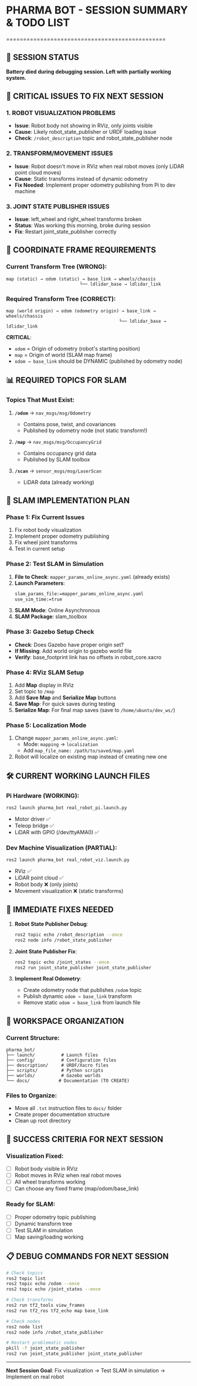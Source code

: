 # PHARMA BOT - SESSION SUMMARY & TODO LIST
===============================================

## 🔋 SESSION STATUS
**Battery died during debugging session. Left with partially working system.**

## 🚨 CRITICAL ISSUES TO FIX NEXT SESSION

### 1. ROBOT VISUALIZATION PROBLEMS
- **Issue**: Robot body not showing in RViz, only joints visible
- **Cause**: Likely robot_state_publisher or URDF loading issue
- **Check**: `/robot_description` topic and robot_state_publisher node

### 2. TRANSFORM/MOVEMENT ISSUES  
- **Issue**: Robot doesn't move in RViz when real robot moves (only LiDAR point cloud moves)
- **Cause**: Static transforms instead of dynamic odometry
- **Fix Needed**: Implement proper odometry publishing from Pi to dev machine

### 3. JOINT STATE PUBLISHER ISSUES
- **Issue**: left_wheel and right_wheel transforms broken
- **Status**: Was working this morning, broke during session
- **Fix**: Restart joint_state_publisher correctly

## 📍 COORDINATE FRAME REQUIREMENTS

### Current Transform Tree (WRONG):
```
map (static) → odom (static) → base_link → wheels/chassis
                            └── ldlidar_base → ldlidar_link
```

### Required Transform Tree (CORRECT):
```
map (world origin) → odom (odometry origin) → base_link → wheels/chassis
                                           └── ldlidar_base → ldlidar_link
```

**CRITICAL**: 
- `odom` = Origin of odometry (robot's starting position)
- `map` = Origin of world (SLAM map frame)
- `odom → base_link` should be DYNAMIC (published by odometry node)

## 📊 REQUIRED TOPICS FOR SLAM

### Topics That Must Exist:
1. **`/odom`** → `nav_msgs/msg/Odometry`
   - Contains pose, twist, and covariances
   - Published by odometry node (not static transform!)
   
2. **`/map`** → `nav_msgs/msg/OccupancyGrid` 
   - Contains occupancy grid data
   - Published by SLAM toolbox

3. **`/scan`** → `sensor_msgs/msg/LaserScan`
   - LiDAR data (already working)

## 🎯 SLAM IMPLEMENTATION PLAN

### Phase 1: Fix Current Issues
1. Fix robot body visualization
2. Implement proper odometry publishing  
3. Fix wheel joint transforms
4. Test in current setup

### Phase 2: Test SLAM in Simulation
1. **File to Check**: `mapper_params_online_async.yaml` (already exists)
2. **Launch Parameters**:
   ```bash
   slam_params_file:=mapper_params_online_async.yaml
   use_sim_time:=true
   ```
3. **SLAM Mode**: Online Asynchronous
4. **SLAM Package**: slam_toolbox

### Phase 3: Gazebo Setup Check
- **Check**: Does Gazebo have proper origin set?
- **If Missing**: Add world origin to gazebo world file
- **Verify**: base_footprint link has no offsets in robot_core.xacro

### Phase 4: RViz SLAM Setup  
1. Add **Map** display in RViz
2. Set topic to `/map`
3. Add **Save Map** and **Serialize Map** buttons
4. **Save Map**: For quick saves during testing
5. **Serialize Map**: For final map saves (save to `/home/ubuntu/dev_ws/`)

### Phase 5: Localization Mode
1. Change `mapper_params_online_async.yaml`:
   - Mode: `mapping` → `localization`
   - Add `map_file_name: /path/to/saved/map.yaml`
2. Robot will localize on existing map instead of creating new one

## 🛠️ CURRENT WORKING LAUNCH FILES

### Pi Hardware (WORKING):
```bash
ros2 launch pharma_bot real_robot_pi.launch.py
```
- Motor driver ✅
- Teleop bridge ✅  
- LiDAR with GPIO (/dev/ttyAMA0) ✅

### Dev Machine Visualization (PARTIAL):
```bash
ros2 launch pharma_bot real_robot_viz.launch.py
```
- RViz ✅
- LiDAR point cloud ✅
- Robot body ❌ (only joints)
- Movement visualization ❌ (static transforms)

## 🔧 IMMEDIATE FIXES NEEDED

1. **Robot State Publisher Debug**:
   ```bash
   ros2 topic echo /robot_description --once
   ros2 node info /robot_state_publisher
   ```

2. **Joint State Publisher Fix**:
   ```bash
   ros2 topic echo /joint_states --once
   ros2 run joint_state_publisher joint_state_publisher
   ```

3. **Implement Real Odometry**:
   - Create odometry node that publishes `/odom` topic
   - Publish dynamic `odom → base_link` transform
   - Remove static `odom → base_link` from launch file

## 📁 WORKSPACE ORGANIZATION

### Current Structure:
```
pharma_bot/
├── launch/          # Launch files
├── config/          # Configuration files  
├── description/     # URDF/Xacro files
├── scripts/         # Python scripts
├── worlds/          # Gazebo worlds
└── docs/           # Documentation (TO CREATE)
```

### Files to Organize:
- Move all `.txt` instruction files to `docs/` folder
- Create proper documentation structure
- Clean up root directory

## 🎯 SUCCESS CRITERIA FOR NEXT SESSION

### Visualization Fixed:
- [ ] Robot body visible in RViz
- [ ] Robot moves in RViz when real robot moves  
- [ ] All wheel transforms working
- [ ] Can choose any fixed frame (map/odom/base_link)

### Ready for SLAM:
- [ ] Proper odometry topic publishing
- [ ] Dynamic transform tree
- [ ] Test SLAM in simulation
- [ ] Map saving/loading working

## 📋 DEBUG COMMANDS FOR NEXT SESSION

```bash
# Check topics
ros2 topic list
ros2 topic echo /odom --once
ros2 topic echo /joint_states --once

# Check transforms  
ros2 run tf2_tools view_frames
ros2 run tf2_ros tf2_echo map base_link

# Check nodes
ros2 node list
ros2 node info /robot_state_publisher

# Restart problematic nodes
pkill -f joint_state_publisher
ros2 run joint_state_publisher joint_state_publisher
```

---
**Next Session Goal**: Fix visualization → Test SLAM in simulation → Implement on real robot
